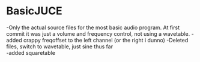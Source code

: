 # BasicJUCE

-Only the actual source files for the most basic audio program. At first commit it was just a volume and frequency control, not using a wavetable.
-added crappy freqoffset to the left channel (or the right i dunno)
-Deleted files, switch to wavetable, just sine thus far  
-added squaretable
